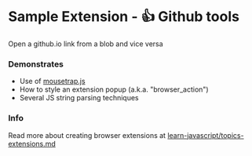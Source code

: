 # Sample Extension - 👍 Github tools

Open a github.io link from a blob and vice versa

### Demonstrates

- Use of [mousetrap.js](https://github.com/ccampbell/mousetrap)
- How to style an extension popup (a.k.a. "browser_action")
- Several JS string parsing techniques


### Info

Read more about creating browser extensions at [learn-javascript/topics-extensions.md](https://github.com/omundy/learn-javascript/blob/main/topics-extensions.md)
